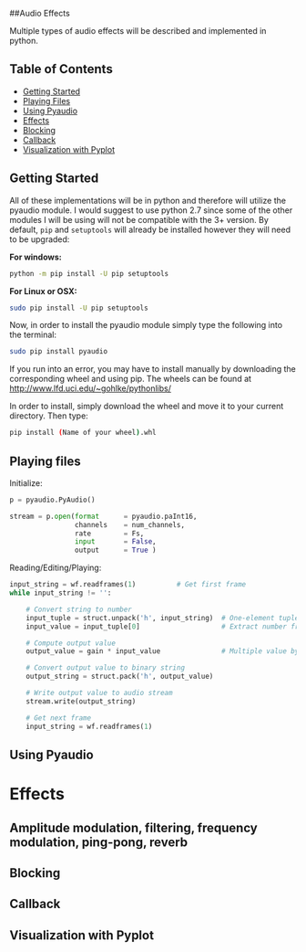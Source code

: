 ##Audio Effects

Multiple types of audio effects will be described and implemented in python.

## Table of Contents

- [Getting Started](https://github.com/Souloist/Audio-Effects#Getting-Started)
- [Playing Files](https://github.com/Souloist/Audio-Effects#Playing-Files)
- [Using Pyaudio](https://github.com/Souloist/Audio-Effects#Using-Pyaudio)
- [Effects](https://github.com/Souloist/Audio-Effects#Effects)
- [Blocking](https://github.com/Souloist/Audio-Effects#Blocking)
- [Callback](https://github.com/Souloist/Audio-Effects#Callback)
- [Visualization with Pyplot](https://github.com/Souloist/Audio-Effects#Visualization-with-Pyplot)

Getting Started
---

All of these implementations will be in python and therefore will utilize the pyaudio module.
I would suggest to use python 2.7 since some of the other modules I will be using will not be compatible with the 3+ version.
By default, ``pip`` and ``setuptools`` will already be installed however they will need to be upgraded: <br>

**For windows:** <br>
```sh
python -m pip install -U pip setuptools
```

**For Linux or OSX:** <br>
```sh
sudo pip install -U pip setuptools
```

Now, in order to install the pyaudio module simply type the following into the terminal:
```sh
sudo pip install pyaudio
```

If you run into an error, you may have to install manually by downloading the corresponding wheel and using pip.
The wheels can be found at http://www.lfd.uci.edu/~gohlke/pythonlibs/ <br>

In order to install, simply download the wheel and move it to your current directory. Then type:
```sh
pip install (Name of your wheel).whl
```

Playing files
---

Initialize:
```python
p = pyaudio.PyAudio()

stream = p.open(format      = pyaudio.paInt16,
                channels    = num_channels,
                rate        = Fs,
                input       = False,
                output      = True )

```

Reading/Editing/Playing:
```python
input_string = wf.readframes(1)          # Get first frame
while input_string != '':

    # Convert string to number
    input_tuple = struct.unpack('h', input_string)  # One-element tuple
    input_value = input_tuple[0]                    # Extract number from tuple

    # Compute output value
    output_value = gain * input_value               # Multiple value by set gain

    # Convert output value to binary string
    output_string = struct.pack('h', output_value)  

    # Write output value to audio stream
    stream.write(output_string)                     

    # Get next frame
    input_string = wf.readframes(1) 
```

Using Pyaudio
---

# Effects
Amplitude modulation, filtering, frequency modulation, ping-pong, reverb
---

Blocking
---

Callback
---

Visualization with Pyplot
---
